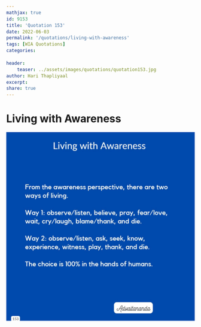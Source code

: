 ```yaml
---
mathjax: true
id: 9153
title: 'Quotation 153'
date: 2022-06-03
permalink: '/quotations/living-with-awareness'
tags: [WIA Quotations] 
categories: 

header:
    teaser: ../assets/images/quotations/quotation153.jpg
author: Hari Thapliyaal 
excerpt:
share: true 
---
```


# Living with Awareness

![Living with Awareness](../assets/images/quotations/quotation153.jpg)
